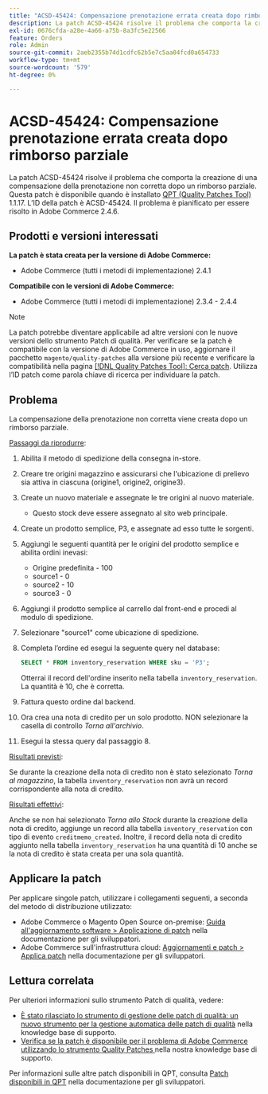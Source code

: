 ```yaml
---
title: "ACSD-45424: Compensazione prenotazione errata creata dopo rimborso parziale"
description: La patch ACSD-45424 risolve il problema che comporta la creazione di una compensazione della prenotazione non corretta dopo un rimborso parziale. Questa patch è disponibile quando è installato [Quality Patches Tool (QPT)](/help/announcements/adobe-commerce-announcements/magento-quality-patches-released-new-tool-to-self-serve-quality-patches.md) 1.1.17. L’ID della patch è ACSD-45424. Il problema è pianificato per essere risolto in Adobe Commerce 2.4.6.
exl-id: 0676cfda-a28e-4a66-a75b-8a3fc5e22566
feature: Orders
role: Admin
source-git-commit: 2aeb2355b74d1cdfc62b5e7c5aa04fcd0a654733
workflow-type: tm+mt
source-wordcount: '579'
ht-degree: 0%

---
```


# ACSD-45424: Compensazione prenotazione errata creata dopo rimborso parziale

La patch ACSD-45424 risolve il problema che comporta la creazione di una compensazione della prenotazione non corretta dopo un rimborso parziale. Questa patch è disponibile quando è installato [QPT (Quality Patches Tool)](/help/announcements/adobe-commerce-announcements/magento-quality-patches-released-new-tool-to-self-serve-quality-patches.md) 1.1.17. L’ID della patch è ACSD-45424. Il problema è pianificato per essere risolto in Adobe Commerce 2.4.6.

## Prodotti e versioni interessati

**La patch è stata creata per la versione di Adobe Commerce:**

* Adobe Commerce (tutti i metodi di implementazione) 2.4.1

**Compatibile con le versioni di Adobe Commerce:**

* Adobe Commerce (tutti i metodi di implementazione) 2.3.4 - 2.4.4

>[!NOTE]
>
>La patch potrebbe diventare applicabile ad altre versioni con le nuove versioni dello strumento Patch di qualità. Per verificare se la patch è compatibile con la versione di Adobe Commerce in uso, aggiornare il pacchetto `magento/quality-patches` alla versione più recente e verificare la compatibilità nella pagina [[!DNL Quality Patches Tool]: Cerca patch](https://experienceleague.adobe.com/tools/commerce-quality-patches/index.html). Utilizza l’ID patch come parola chiave di ricerca per individuare la patch.

## Problema

La compensazione della prenotazione non corretta viene creata dopo un rimborso parziale.

<u>Passaggi da riprodurre</u>:

1. Abilita il metodo di spedizione della consegna in-store.
1. Creare tre origini magazzino e assicurarsi che l&#39;ubicazione di prelievo sia attiva in ciascuna (origine1, origine2, origine3).
1. Create un nuovo materiale e assegnate le tre origini al nuovo materiale.
   * Questo stock deve essere assegnato al sito web principale.
1. Create un prodotto semplice, P3, e assegnate ad esso tutte le sorgenti.
1. Aggiungi le seguenti quantità per le origini del prodotto semplice e abilita ordini inevasi:
   * Origine predefinita - 100
   * source1 - 0
   * source2 - 10
   * source3 - 0
1. Aggiungi il prodotto semplice al carrello dal front-end e procedi al modulo di spedizione.
1. Selezionare &quot;source1&quot; come ubicazione di spedizione.
1. Completa l’ordine ed esegui la seguente query nel database:

   ```sql
   SELECT * FROM inventory_reservation WHERE sku = 'P3';
   ```

   Otterrai il record dell&#39;ordine inserito nella tabella `inventory_reservation`. La quantità è 10, che è corretta.
1. Fattura questo ordine dal backend.
1. Ora crea una nota di credito per un solo prodotto. NON selezionare la casella di controllo *Torna all&#39;archivio*.
1. Esegui la stessa query dal passaggio 8.

<u>Risultati previsti</u>:

Se durante la creazione della nota di credito non è stato selezionato *Torna al magazzino*, la tabella `inventory_reservation` non avrà un record corrispondente alla nota di credito.

<u>Risultati effettivi</u>:

Anche se non hai selezionato *Torna allo Stock* durante la creazione della nota di credito, aggiunge un record alla tabella `inventory_reservation` con tipo di evento `creditmemo_created`. Inoltre, il record della nota di credito aggiunto nella tabella `inventory_reservation` ha una quantità di 10 anche se la nota di credito è stata creata per una sola quantità.

## Applicare la patch

Per applicare singole patch, utilizzare i collegamenti seguenti, a seconda del metodo di distribuzione utilizzato:

* Adobe Commerce o Magento Open Source on-premise: [Guida all&#39;aggiornamento software > Applicazione di patch](https://experienceleague.adobe.com/en/docs/commerce-operations/tools/quality-patches-tool/usage) nella documentazione per gli sviluppatori.
* Adobe Commerce sull&#39;infrastruttura cloud: [Aggiornamenti e patch > Applica patch](https://experienceleague.adobe.com/en/docs/commerce-cloud-service/user-guide/develop/upgrade/apply-patches) nella documentazione per gli sviluppatori.

## Lettura correlata

Per ulteriori informazioni sullo strumento Patch di qualità, vedere:

* [È stato rilasciato lo strumento di gestione delle patch di qualità: un nuovo strumento per la gestione automatica delle patch di qualità](/help/announcements/adobe-commerce-announcements/magento-quality-patches-released-new-tool-to-self-serve-quality-patches.md) nella knowledge base di supporto.
* [Verifica se la patch è disponibile per il problema di Adobe Commerce utilizzando lo strumento Quality Patches ](/help/support-tools/patches-available-in-qpt-tool/check-patch-for-magento-issue-with-magento-quality-patches.md) nella nostra knowledge base di supporto.

Per informazioni sulle altre patch disponibili in QPT, consulta [Patch disponibili in QPT](https://experienceleague.adobe.com/tools/commerce-quality-patches/index.html) nella documentazione per gli sviluppatori.
